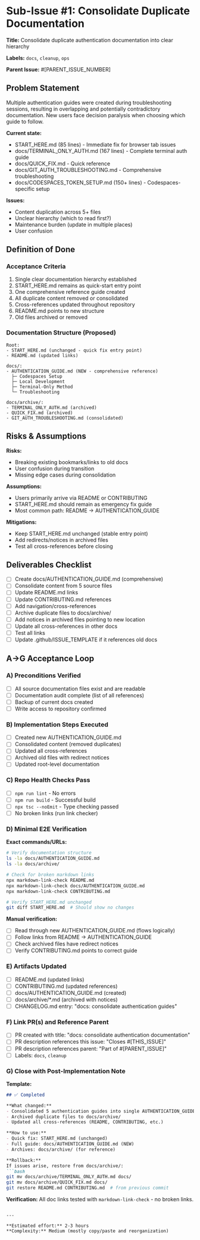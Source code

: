 # Sub-Issue #1: Consolidate Duplicate Documentation

**Title:** Consolidate duplicate authentication documentation into clear hierarchy

**Labels:** `docs`, `cleanup`, `ops`

**Parent Issue:** #[PARENT_ISSUE_NUMBER]

## Problem Statement

Multiple authentication guides were created during troubleshooting sessions, resulting in overlapping and potentially contradictory documentation. New users face decision paralysis when choosing which guide to follow.

**Current state:**
- START_HERE.md (85 lines) - Immediate fix for browser tab issues
- docs/TERMINAL_ONLY_AUTH.md (167 lines) - Complete terminal auth guide
- docs/QUICK_FIX.md - Quick reference
- docs/GIT_AUTH_TROUBLESHOOTING.md - Comprehensive troubleshooting
- docs/CODESPACES_TOKEN_SETUP.md (150+ lines) - Codespaces-specific setup

**Issues:**
- Content duplication across 5+ files
- Unclear hierarchy (which to read first?)
- Maintenance burden (update in multiple places)
- User confusion

## Definition of Done

### Acceptance Criteria

1. Single clear documentation hierarchy established
2. START_HERE.md remains as quick-start entry point
3. One comprehensive reference guide created
4. All duplicate content removed or consolidated
5. Cross-references updated throughout repository
6. README.md points to new structure
7. Old files archived or removed

### Documentation Structure (Proposed)

```
Root:
- START_HERE.md (unchanged - quick fix entry point)
- README.md (updated links)

docs/:
- AUTHENTICATION_GUIDE.md (NEW - comprehensive reference)
  ├─ Codespaces Setup
  ├─ Local Development
  ├─ Terminal-Only Method
  └─ Troubleshooting

docs/archive/:
- TERMINAL_ONLY_AUTH.md (archived)
- QUICK_FIX.md (archived)
- GIT_AUTH_TROUBLESHOOTING.md (consolidated)
```

## Risks & Assumptions

**Risks:**
- Breaking existing bookmarks/links to old docs
- User confusion during transition
- Missing edge cases during consolidation

**Assumptions:**
- Users primarily arrive via README or CONTRIBUTING
- START_HERE.md should remain as emergency fix guide
- Most common path: README → AUTHENTICATION_GUIDE

**Mitigations:**
- Keep START_HERE.md unchanged (stable entry point)
- Add redirects/notices in archived files
- Test all cross-references before closing

## Deliverables Checklist

- [ ] Create docs/AUTHENTICATION_GUIDE.md (comprehensive)
- [ ] Consolidate content from 5 source files
- [ ] Update README.md links
- [ ] Update CONTRIBUTING.md references
- [ ] Add navigation/cross-references
- [ ] Archive duplicate files to docs/archive/
- [ ] Add notices in archived files pointing to new location
- [ ] Update all cross-references in other docs
- [ ] Test all links
- [ ] Update .github/ISSUE_TEMPLATE if it references old docs

## A→G Acceptance Loop

### A) Preconditions Verified
- [ ] All source documentation files exist and are readable
- [ ] Documentation audit complete (list of all references)
- [ ] Backup of current docs created
- [ ] Write access to repository confirmed

### B) Implementation Steps Executed
- [ ] Created new AUTHENTICATION_GUIDE.md
- [ ] Consolidated content (removed duplicates)
- [ ] Updated all cross-references
- [ ] Archived old files with redirect notices
- [ ] Updated root-level documentation

### C) Repo Health Checks Pass
- [ ] `npm run lint` - No errors
- [ ] `npm run build` - Successful build
- [ ] `npx tsc --noEmit` - Type checking passed
- [ ] No broken links (run link checker)

### D) Minimal E2E Verification
**Exact commands/URLs:**
```bash
# Verify documentation structure
ls -la docs/AUTHENTICATION_GUIDE.md
ls -la docs/archive/

# Check for broken markdown links
npx markdown-link-check README.md
npx markdown-link-check docs/AUTHENTICATION_GUIDE.md
npx markdown-link-check CONTRIBUTING.md

# Verify START_HERE.md unchanged
git diff START_HERE.md  # Should show no changes
```

**Manual verification:**
- [ ] Read through new AUTHENTICATION_GUIDE.md (flows logically)
- [ ] Follow links from README → AUTHENTICATION_GUIDE
- [ ] Check archived files have redirect notices
- [ ] Verify CONTRIBUTING.md points to correct guide

### E) Artifacts Updated
- [ ] README.md (updated links)
- [ ] CONTRIBUTING.md (updated references)
- [ ] docs/AUTHENTICATION_GUIDE.md (created)
- [ ] docs/archive/*.md (archived with notices)
- [ ] CHANGELOG.md entry: "docs: consolidate authentication guides"

### F) Link PR(s) and Reference Parent
- [ ] PR created with title: "docs: consolidate authentication documentation"
- [ ] PR description references this issue: "Closes #[THIS_ISSUE]"
- [ ] PR description references parent: "Part of #[PARENT_ISSUE]"
- [ ] Labels: `docs`, `cleanup`

### G) Close with Post-Implementation Note

**Template:**
```markdown
## ✅ Completed

**What changed:**
- Consolidated 5 authentication guides into single AUTHENTICATION_GUIDE.md
- Archived duplicate files to docs/archive/
- Updated all cross-references (README, CONTRIBUTING, etc.)

**How to use:**
- Quick fix: START_HERE.md (unchanged)
- Full guide: docs/AUTHENTICATION_GUIDE.md (NEW)
- Archives: docs/archive/ (for reference)

**Rollback:**
If issues arise, restore from docs/archive/:
```bash
git mv docs/archive/TERMINAL_ONLY_AUTH.md docs/
git mv docs/archive/QUICK_FIX.md docs/
git restore README.md CONTRIBUTING.md  # from previous commit
```

**Verification:**
All doc links tested with `markdown-link-check` - no broken links.
```

---

**Estimated effort:** 2-3 hours  
**Complexity:** Medium (mostly copy/paste and reorganization)
